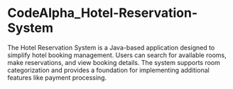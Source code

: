 # CodeAlpha_Hotel-Reservation-System
The Hotel Reservation System is a Java-based application designed to simplify hotel booking management. Users can search for available rooms, make reservations, and view booking details. The system supports room categorization and provides a foundation for implementing additional features like payment processing. 
